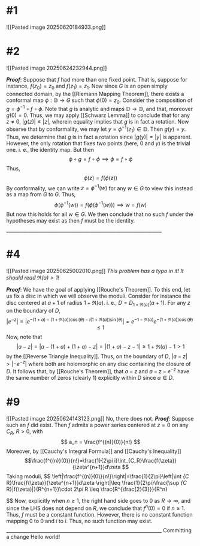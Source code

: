 # #1
![[Pasted image 20250620184933.png]]

# #2
![[Pasted image 20250624232944.png]]

***Proof***: Suppose that $f$ had more than one fixed point. That is, suppose for instance, $f(z_0)=z_0$ and $f(z_1)=z_1$. Now since $G$ is an open simply connected domain, by the [[Riemann Mapping Theorem]], there exists a conformal map $\phi:\mathbb{D}\rightarrow G$ such that $\phi(0)=z_0$. Consider the composition of $g=\phi^{-1} \circ f \circ \phi$. Note that $g$ is analytic and maps $\mathbb{D}\rightarrow \mathbb{D}$, and that, moreover $g(0)=0$. Thus, we may apply [[Schwarz Lemma]] to conclude that for any $z\neq 0$, $|g(z)|\leq |z|$, wherein equality implies that $g$ is in fact a rotation. Now observe that by conformality, we may let $y=\phi^{-1}(z_1)\in \mathbb{D}$. Then $g(y)=y$. Thus, we determine that $g$ is in fact a rotation since $|g(y)|=|y|$ is apparent. However, the only rotation that fixes two points (here, 0 and $y$) is the trivial one. i. e., the identity map. But then $$ \phi\circ g = f\circ \phi \implies \phi =f\circ \phi 
$$
Thus, 
$$ \phi(z)=f(\phi(z))
$$ By conformality, we can write $z=\phi^{-1}(w)$ for any $w\in G$ to view this instead as a map from $G$ to $G$. Thus, 
$$\phi(\phi^{-1}(w))=f(\phi(\phi^{-1}(w)))\implies w = f(w)
$$
But now this holds for all $w\in G$. We then conclude that no such $f$ under the hypotheses may exist as then $f$ must be the identity. 
$$\tag*{$\blacksquare$}$$ _________________________________________________________________ 
# #4
![[Pasted image 20250625002010.png]]
*This problem has a typo in it! It should read $\Re(a) >1$!*

***Proof***: We have the goal of applying [[Rouche's Theorem]]. To this end, let us fix a disc in which we will observe the moduli. Consider for instance the disc centered at $a+1$ of radius $1+\Re(a)$. i. e., $D=D_{1+\Re(a)}(a+1)$.  For any $z$ on the boundary of $D$,
$$ |e^{-z}|= |e^{-(1+a)-(1+\Re(a))\cos(\theta)-i(1+\Re(a))\sin(\theta)}|=e^{-1-\Re(a)}e^{-(1+\Re(a))\cos({\theta})}\leq 1
$$
Now, note that
$$ |a-z| = |a-(1+a)+(1+a)-z|=|(1+a)-z-1| \geq 1+\Re(a)-1 > 1 
$$
by the [[Reverse Triangle Inequality]]. Thus, on the boundary of $D$, $|a-z|>|-e^{-z}|$ where both are holomorphic on any disc containing the closure of $D$. It follows that, by [[Rouche's Theorem]], that $a-z$ and $a-z-e^{-z}$ have the same number of zeros (clearly 1) explicitly within D since $a\in D$. 
# #9
![[Pasted image 20250624143123.png]]
No, there does not.
***Proof***: Suppose such an $f$ did exist. Then $f$ admits a power series centered at $z=0$ on any $C_R$, $R>0$, with 
$$ a_n = \frac{f^{(n)}(0)}{n!}
 $$ Moreover, by [[Cauchy's Integral Formula]] and [[Cauchy's Inequality]]
 $$\frac{f^{(n)}(0)}{n!}=\frac{1}{2\pi i}\int_{C_R}\frac{f(\zeta)}{\zeta^{n+1}}d\zeta 
 $$  Taking moduli,
$$ \left|\frac{f^{(n)}(0)}{n!}\right|=\frac{1}{2\pi}\left|\int _{C_ R}\frac{f(\zeta)}{\zeta^{n+1}}d\zeta \right|\leq \frac{1}{2\pi}\frac{\sup _{C_ R}|f(\zeta)|}{R^{n+1}}\cdot 2\pi R \leq \frac{R^{\frac{2}{3}}}{R^n}
 
 $$
Now, explicitly when $n\geq 1$, the right hand side goes to 0 as $R\rightarrow \infty$, and since the LHS does not depend on $R$, we conclude that $f^{n}(0)=0$ if $n\geq 1$. Thus, $f$ must be a constant function. However, there is no constant function mapping 0 to 0 and $i$ to $i$. Thus, no such function may exist. 
$$\tag*{$\blacksquare$}$$ _________________________________________________________________ 
 Committing a change
Hello world!